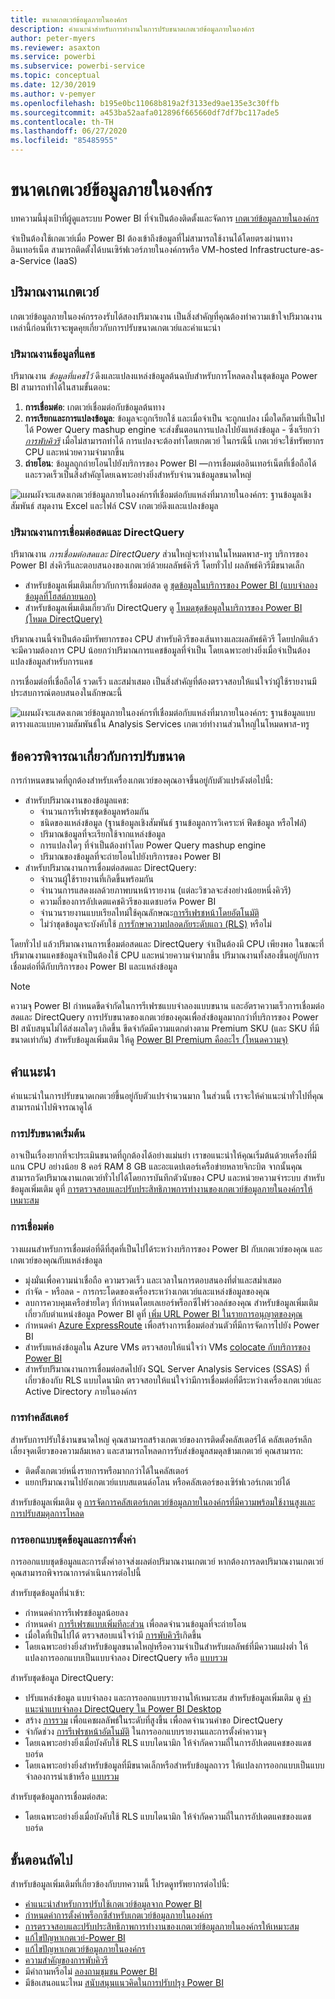 ```yaml
---
title: ขนาดเกตเวย์ข้อมูลภายในองค์กร
description: คำแนะนำสำหรับการทำงานในการปรับขนาดเกตเวย์ข้อมูลภายในองค์กร
author: peter-myers
ms.reviewer: asaxton
ms.service: powerbi
ms.subservice: powerbi-service
ms.topic: conceptual
ms.date: 12/30/2019
ms.author: v-pemyer
ms.openlocfilehash: b195e0bc11068b819a2f3133ed9ae135e3c30ffb
ms.sourcegitcommit: a453ba52aafa012896f665660df7df7bc117ade5
ms.contentlocale: th-TH
ms.lasthandoff: 06/27/2020
ms.locfileid: "85485955"
---
```

# <a name="on-premises-data-gateway-sizing"></a>ขนาดเกตเวย์ข้อมูลภายในองค์กร

บทความนี้มุ่งเป้าที่ผู้ดูแลระบบ Power BI ที่จำเป็นต้องติดตั้งและจัดการ [เกตเวย์ข้อมูลภายในองค์กร](../connect-data/service-gateway-onprem.md)

จำเป็นต้องใช้เกตเวย์เมื่อ Power BI ต้องเข้าถึงข้อมูลที่ไม่สามารถใช้งานได้โดยตรงผ่านทางอินเทอร์เน็ต สามารถติดตั้งได้บนเซิร์ฟเวอร์ภายในองค์กรหรือ VM-hosted Infrastructure-as-a-Service (IaaS)

## <a name="gateway-workloads"></a>ปริมาณงานเกตเวย์

เกตเวย์ข้อมูลภายในองค์กรรองรับได้สองปริมาณงาน เป็นสิ่งสำคัญที่คุณต้องทำความเข้าใจปริมาณงานเหล่านี้ก่อนที่เราจะพูดคุยเกี่ยวกับการปรับขนาดเกตเวย์และคำแนะนำ

### <a name="cached-data-workload"></a>ปริมาณงานข้อมูลที่แคช

ปริมาณงาน _ข้อมูลที่แคชไว้_ ดึงและแปลงแหล่งข้อมูลต้นฉบับสำหรับการโหลดลงในชุดข้อมูล Power BI สามารถทำได้ในสามขั้นตอน:

1. **การเชื่อมต่อ**: เกตเวย์เชื่อมต่อกับข้อมูลต้นทาง
1. **การเรียกและการแปลงข้อมูล**: ข้อมูลจะถูกเรียกใช้ และเมื่อจำเป็น จะถูกแปลง เมื่อใดก็ตามที่เป็นไปได้ Power Query mashup engine จะส่งขั้นตอนการแปลงไปยังแหล่งข้อมูล - ซึ่งเรียกว่า _[การพับคิวรี](power-query-folding.md)_ เมื่อไม่สามารถทำได้ การแปลงจะต้องทำโดยเกตเวย์ ในกรณีนี้ เกตเวย์จะใช้ทรัพยากร CPU และหน่วยความจำมากขึ้น
1. **ถ่ายโอน**: ข้อมูลถูกถ่ายโอนไปยังบริการของ Power BI —การเชื่อมต่ออินเทอร์เน็ตที่เชื่อถือได้และรวดเร็วเป็นสิ่งสำคัญโดยเฉพาะอย่างยิ่งสำหรับจำนวนข้อมูลขนาดใหญ่

![แผนผังจะแสดงเกตเวย์ข้อมูลภายในองค์กรที่เชื่อมต่อกับแหล่งที่มาภายในองค์กร: ฐานข้อมูลเชิงสัมพันธ์ สมุดงาน Excel และไฟล์ CSV เกตเวย์ดึงและแปลงข้อมูล](media/gateway-onprem-sizing/gateway-onprem-workload-cached-data.png)

### <a name="live-connection-and-directquery-workloads"></a>ปริมาณงานการเชื่อมต่อสดและ DirectQuery

ปริมาณงาน _การเชื่อมต่อสดและ DirectQuery_ ส่วนใหญ่จะทำงานในโหมดพาส-ทรู บริการของ Power BI ส่งคิวรีและตอบสนองของเกตเวย์ด้วยผลลัพธ์คิวรี โดยทั่วไป ผลลัพธ์คิวรีมีขนาดเล็ก

- สำหรับข้อมูลเพิ่มเติมเกี่ยวกับการเชื่อมต่อสด ดู [ชุดข้อมูลในบริการของ Power BI (แบบจำลองข้อมูลที่โฮสต์ภายนอก)](../connect-data/service-datasets-understand.md#external-hosted-models)
- สำหรับข้อมูลเพิ่มเติมเกี่ยวกับ DirectQuery ดู [โหมดชุดข้อมูลในบริการของ Power BI (โหมด DirectQuery)](../connect-data/service-dataset-modes-understand.md#directquery-mode)

ปริมาณงานนี้จำเป็นต้องมีทรัพยากรของ CPU สำหรับคิวรีของเส้นทางและผลลัพธ์คิวรี โดยปกติแล้วจะมีความต้องการ CPU น้อยกว่าปริมาณการแคชข้อมูลที่จำเป็น โดยเฉพาะอย่างยิ่งเมื่อจำเป็นต้องแปลงข้อมูลสำหรับการแคช

การเชื่อมต่อที่เชื่อถือได้ รวดเร็ว และสม่ำเสมอ เป็นสิ่งสำคัญที่ต้องตรวจสอบให้แน่ใจว่าผู้ใช้รายงานมีประสบการณ์ตอบสนองในลักษณะนี้

![แผนผังจะแสดงเกตเวย์ข้อมูลภายในองค์กรที่เชื่อมต่อกับแหล่งที่มาภายในองค์กร:  ฐานข้อมูลแบบตารางและแบบความสัมพันธ์ใน Analysis Services เกตเวย์ทำงานส่วนใหญ่ในโหมดพาส-ทรู](media/gateway-onprem-sizing/gateway-onprem-workload-liveconnection-directquery.png)

## <a name="sizing-considerations"></a>ข้อควรพิจารณาเกี่ยวกับการปรับขนาด

การกำหนดขนาดที่ถูกต้องสำหรับเครื่องเกตเวย์ของคุณอาจขึ้นอยู่กับตัวแปรดังต่อไปนี้:

- สำหรับปริมาณงานของข้อมูลแคช:
  - จำนวนการรีเฟรชชุดข้อมูลพร้อมกัน
  - ชนิดของแหล่งข้อมูล (ฐานข้อมูลเชิงสัมพันธ์ ฐานข้อมูลการวิเคราะห์ ฟีดข้อมูล หรือไฟล์)
  - ปริมาณข้อมูลที่จะเรียกใช้จากแหล่งข้อมูล
  - การแปลงใดๆ ที่จำเป็นต้องทำโดย Power Query mashup engine
  - ปริมาณของข้อมูลที่จะถ่ายโอนไปยังบริการของ Power BI
- สำหรับปริมาณงานการเชื่อมต่อสดและ DirectQuery:
  - จำนวนผู้ใช้รายงานที่เกิดขึ้นพร้อมกัน
  - จำนวนการแสดงผลด้วยภาพบนหน้ารายงาน (แต่ละวิชวลจะส่งอย่างน้อยหนึ่งคิวรี)
  - ความถี่ของการอัปเดตแคชคิวรีของแดชบอร์ด Power BI
  - จำนวนรายงานแบบเรียลไทม์ใช้คุณลักษณะ[การรีเฟรชหน้าโดยอัตโนมัติ](../create-reports/desktop-automatic-page-refresh.md)
  - ไม่ว่าชุดข้อมูลจะบังคับใช้ [การรักษาความปลอดภัยระดับแถว (RLS)](../create-reports/desktop-rls.md) หรือไม่

โดยทั่วไป แล้วปริมาณงานการเชื่อมต่อสดและ DirectQuery จำเป็นต้องมี CPU เพียงพอ ในขณะที่ปริมาณงานแคชข้อมูลจำเป็นต้องใช้ CPU และหน่วยความจำมากขึ้น ปริมาณงานทั้งสองขึ้นอยู่กับการเชื่อมต่อที่ดีกับบริการของ Power BI และแหล่งข้อมูล

> [!NOTE]
> ความจุ Power BI กำหนดขีดจำกัดในการรีเฟรชแบบจำลองแบบขนาน และอัตราความเร็วการเชื่อมต่อสดและ DirectQuery การปรับขนาดของเกตเวย์ของคุณเพื่อส่งข้อมูลมากกว่าที่บริการของ Power BI สนับสนุนไม่ได้ส่งผลใดๆ เกิดขึ้น ขีดจำกัดมีความแตกต่างตาม Premium SKU (และ SKU ที่มีขนาดเท่ากัน) สำหรับข้อมูลเพิ่มเติม ให้ดู [Power BI Premium คืออะไร (โหนดความจุ)](../admin/service-premium-what-is.md#capacity-nodes)

## <a name="recommendations"></a>คำแนะนำ

คำแนะนำในการปรับขนาดเกตเวย์ขึ้นอยู่กับตัวแปรจำนวนมาก ในส่วนนี้ เราจะให้คำแนะนำทั่วไปที่คุณสามารถนำไปพิจารณาดูได้

### <a name="initial-sizing"></a>การปรับขนาดเริ่มต้น

อาจเป็นเรื่องยากที่จะประเมินขนาดที่ถูกต้องได้อย่างแม่นยำ เราขอแนะนำให้คุณเริ่มต้นด้วยเครื่องที่มีแกน CPU อย่างน้อย 8 คอร์ RAM 8 GB และอะแดปเตอร์เครือข่ายหลายจิกะบิต จากนั้นคุณสามารถวัดปริมาณงานเกตเวย์ทั่วไปได้โดยการบันทึกตัวนับของ CPU และหน่วยความจำระบบ สำหรับข้อมูลเพิ่มเติม ดูที่ [การตรวจสอบและปรับประสิทธิภาพการทำงานของเกตเวย์ข้อมูลภายในองค์กรให้เหมาะสม](/data-integration/gateway/service-gateway-performance)

### <a name="connectivity"></a>การเชื่อมต่อ

วางแผนสำหรับการเชื่อมต่อที่ดีที่สุดที่เป็นไปได้ระหว่างบริการของ Power BI กับเกตเวย์ของคุณ และเกตเวย์ของคุณกับแหล่งข้อมูล

- มุ่งมั่นเพื่อความน่าเชื่อถือ ความรวดเร็ว และเวลาในการตอบสนองที่ต่ำและสม่ำเสมอ
- กำจัด - หรือลด - การกระโดดของเครื่องระหว่างเกตเวย์และแหล่งข้อมูลของคุณ
- ลบการควบคุมเครือข่ายใดๆ ที่กำหนดโดยเลเยอร์พร็อกซีไฟร์วอลล์ของคุณ สำหรับข้อมูลเพิ่มเติมเกี่ยวกับตำแหน่งข้อมูล Power BI ดูที่ [เพิ่ม URL Power BI ในรายการอนุญาตของคุณ](../admin/power-bi-whitelist-urls.md)
- กำหนดค่า [Azure ExpressRoute](/azure/expressroute/expressroute-introduction) เพื่อสร้างการเชื่อมต่อส่วนตัวที่มีการจัดการไปยัง Power BI
- สำหรับแหล่งข้อมูลใน Azure VMs ตรวจสอบให้แน่ใจว่า VMs [colocate กับบริการของ Power BI](../admin/service-admin-where-is-my-tenant-located.md)
- สำหรับปริมาณงานการเชื่อมต่อสดไปยัง SQL Server Analysis Services (SSAS) ที่เกี่ยวข้องกับ RLS แบบไดนามิก ตรวจสอบให้แน่ใจว่ามีการเชื่อมต่อที่ดีระหว่างเครื่องเกตเวย์และ Active Directory ภายในองค์กร

### <a name="clustering"></a>การทำคลัสเตอร์

สำหรับการปรับใช้งานขนาดใหญ่ คุณสามารถสร้างเกตเวย์ของการติดตั้งคลัสเตอร์ได้ คลัสเตอร์หลีกเลี่ยงจุดเดียวของความล้มเหลว และสามารถโหลดการรับส่งข้อมูลสมดุลข้ามเกตเวย์ คุณสามารถ:

- ติดตั้งเกตเวย์หนึ่งรายการหรือมากกว่าได้ในคลัสเตอร์
- แยกปริมาณงานไปยังเกตเวย์แบบสแตนด์อโลน หรือคลัสเตอร์ของเซิร์ฟเวอร์เกตเวย์ได้

สำหรับข้อมูลเพิ่มเติม ดู [การจัดการคลัสเตอร์เกตเวย์ข้อมูลภายในองค์กรที่มีความพร้อมใช้งานสูงและการปรับสมดุลการโหลด](/data-integration/gateway/service-gateway-high-availability-clusters)

### <a name="dataset-design-and-settings"></a>การออกแบบชุดข้อมูลและการตั้งค่า

การออกแบบชุดข้อมูลและการตั้งค่าอาจส่งผลต่อปริมาณงานเกตเวย์ หากต้องการลดปริมาณงานเกตเวย์ คุณสามารถพิจารณาการดำเนินการต่อไปนี้

สำหรับชุดข้อมูลที่นำเข้า:

- กำหนดค่าการรีเฟรชข้อมูลน้อยลง
- กำหนดค่า [การรีเฟรชแบบเพิ่มทีละส่วน](../admin/service-premium-incremental-refresh.md) เพื่อลดจำนวนข้อมูลที่จะถ่ายโอน
- เมื่อใดที่เป็นไปได้ ตรวจสอบแน่ใจว่ามี [การพับคิวรี](power-query-folding.md)เกิดขึ้น
- โดยเฉพาะอย่างยิ่งสำหรับข้อมูลขนาดใหญ่หรือความจำเป็นสำหรับผลลัพธ์ที่มีความแฝงต่ำ ให้แปลงการออกแบบเป็นแบบจำลอง DirectQuery หรือ [แบบรวม](../connect-data/service-dataset-modes-understand.md#composite-mode)

สำหรับชุดข้อมูล DirectQuery:

- ปรับแหล่งข้อมูล แบบจำลอง และการออกแบบรายงานให้เหมาะสม สำหรับข้อมูลเพิ่มเติม ดู [คำแนะนำแบบจำลอง DirectQuery ใน Power BI Desktop](directquery-model-guidance.md)
- สร้าง [การรวม](../transform-model/desktop-aggregations.md) เพื่อแคชผลลัพธ์ในระดับที่สูงขึ้น เพื่อลดจำนวนคำขอ DirectQuery
- จำกัดช่วง [การรีเฟรชหน้าอัตโนมัติ](../create-reports/desktop-automatic-page-refresh.md) ในการออกแบบรายงานและการตั้งค่าความจุ
- โดยเฉพาะอย่างยิ่งเมื่อบังคับใช้ RLS แบบไดนามิก ให้จำกัดความถี่ในการอัปเดตแคชของแดชบอร์ด
- โดยเฉพาะอย่างยิ่งสำหรับข้อมูลที่มีขนาดเล็กหรือสำหรับข้อมูลถาวร ให้แปลงการออกแบบเป็นแบบจำลองการนำเข้าหรือ [แบบรวม](../connect-data/service-dataset-modes-understand.md#composite-mode)

สำหรับชุดข้อมูลการเชื่อมต่อสด:

- โดยเฉพาะอย่างยิ่งเมื่อบังคับใช้ RLS แบบไดนามิก ให้จำกัดความถี่ในการอัปเดตแคชของแดชบอร์ด

## <a name="next-steps"></a>ขั้นตอนถัดไป

สำหรับข้อมูลเพิ่มเติมที่เกี่ยวข้องกับบทความนี้ โปรดดูทรัพยากรต่อไปนี้:

- [คำแนะนำสำหรับการปรับใช้เกตเวย์ข้อมูลจาก Power BI](../connect-data/service-gateway-deployment-guidance.md)
- [กำหนดค่าการตั้งค่าพร็อกซีสำหรับเกตเวย์ข้อมูลภายในองค์กร](/data-integration/gateway/service-gateway-proxy)
- [การตรวจสอบและปรับประสิทธิภาพการทำงานของเกตเวย์ข้อมูลภายในองค์กรให้เหมาะสม](/data-integration/gateway/service-gateway-performance)
- [แก้ไขปัญหาเกตเวย์-Power BI](../connect-data/service-gateway-onprem-tshoot.md)
- [แก้ไขปัญหาเกตเวย์ข้อมูลภายในองค์กร](/data-integration/gateway/service-gateway-tshoot)
- [ความสำคัญของการพับคิวรี](power-query-folding.md)
- มีคำถามหรือไม่ [ลองถามชุมชน Power BI](https://community.powerbi.com/)
- มีข้อเสนอแนะไหม [สนับสนุนแนวคิดในการปรับปรุง Power BI](https://ideas.powerbi.com)

